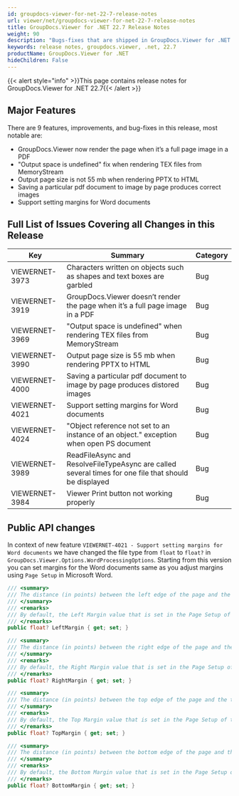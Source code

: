 ```yaml
---
id: groupdocs-viewer-for-net-22-7-release-notes
url: viewer/net/groupdocs-viewer-for-net-22-7-release-notes
title: GroupDocs.Viewer for .NET 22.7 Release Notes
weight: 90
description: "Bugs-fixes that are shipped in GroupDocs.Viewer for .NET 22.7"
keywords: release notes, groupdocs.viewer, .net, 22.7
productName: GroupDocs.Viewer for .NET
hideChildren: False
---
```

{{< alert style="info" >}}This page contains release notes for GroupDocs.Viewer for .NET 22.7{{< /alert >}}

## Major Features

There are 9 features, improvements, and bug-fixes in this release, most notable are:

* GroupDocs.Viewer now render the page when it’s a full page image in a PDF
* "Output space is undefined" fix when rendering TEX files from MemoryStream
* Output page size is not 55 mb when rendering PPTX to HTML
* Saving a particular pdf document to image by page produces correct images
* Support setting margins for Word documents

## Full List of Issues Covering all Changes in this Release

| Key | Summary | Category |
| --- | --- | --- |
|VIEWERNET-3973|Characters written on objects such as shapes and text boxes are garbled|Bug|
|VIEWERNET-3919|GroupDocs.Viewer doesn’t render the page when it’s a full page image in a PDF|Bug|
|VIEWERNET-3969|"Output space is undefined" when rendering TEX files from MemoryStream|Bug|
|VIEWERNET-3990|Output page size is 55 mb when rendering PPTX to HTML|Bug|
|VIEWERNET-4000|Saving a particular pdf document to image by page produces distored images|Bug|
|VIEWERNET-4021|Support setting margins for Word documents|Bug|
|VIEWERNET-4024|"Object reference not set to an instance of an object." exception when open PS document|Bug|
|VIEWERNET-3989|ReadFileAsync and ResolveFileTypeAsync are called several times for one file that should be displayed|Bug|
|VIEWERNET-3984|Viewer Print button not working properly|Bug|


## Public API changes

In context of new feature `VIEWERNET-4021 - Support setting margins for Word documents` we have changed the file type from `float` to `float?` in `GroupDocs.Viewer.Options.WordProcessingOptions`. Starting from this version you can set margins for the Word documents same as you adjust margins using `Page Setup` in Microsoft Word.

```csharp
/// <summary>
/// The distance (in points) between the left edge of the page and the left boundary of the body text.
/// </summary>
/// <remarks>
/// By default, the Left Margin value that is set in the Page Setup of the source document will be used.
/// </remarks>
public float? LeftMargin { get; set; }

/// <summary>
/// The distance (in points) between the right edge of the page and the right boundary of the body text.
/// </summary>
/// <remarks>
/// By default, the Right Margin value that is set in the Page Setup of the source document will be used.
/// </remarks>
public float? RightMargin { get; set; }

/// <summary>
/// The distance (in points) between the top edge of the page and the top boundary of the body text.
/// </summary>
/// <remarks>
/// By default, the Top Margin value that is set in the Page Setup of the source document will be used.
/// </remarks>
public float? TopMargin { get; set; }

/// <summary>
/// The distance (in points) between the bottom edge of the page and the bottom boundary of the body text.
/// </summary>
/// <remarks>
/// By default, the Bottom Margin value that is set in the Page Setup of the source document will be used.
/// </remarks>
public float? BottomMargin { get; set; }
```
